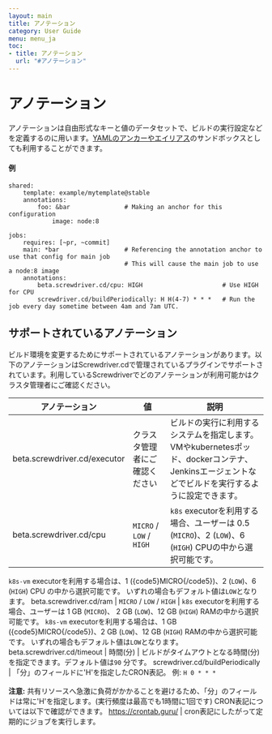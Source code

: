 ```yaml
---
layout: main
title: アノテーション
category: User Guide
menu: menu_ja
toc:
- title: アノテーション
  url: "#アノテーション"
---
```


# アノテーション

アノテーションは自由形式なキーと値のデータセットで、ビルドの実行設定などを定義するのに用います。[YAMLのアンカーやエイリアス](http://blog.daemonl.com/2016/02/yaml.html)のサンドボックスとしても利用することができます。

#### 例

```
shared:
    template: example/mytemplate@stable
    annotations:
        foo: &bar               # Making an anchor for this configuration
            image: node:8

jobs:
    requires: [~pr, ~commit]
    main: *bar                  # Referencing the annotation anchor to use that config for main job
                                # This will cause the main job to use a node:8 image
    annotations:
        beta.screwdriver.cd/cpu: HIGH                      # Use HIGH for CPU
        screwdriver.cd/buildPeriodically: H H(4-7) * * *   # Run the job every day sometime between 4am and 7am UTC.
```

## サポートされているアノテーション

ビルド環境を変更するためにサポートされているアノテーションがあります。以下のアノテーションはScrewdriver.cdで管理されているプラグインでサポートされています。利用しているScrewdriverでどのアノテーションが利用可能かはクラスタ管理者にご確認ください。

アノテーション | 値 | 説明
--- | --- | ---
beta.screwdriver.cd/executor | クラスタ管理者にご確認ください | ビルドの実行に利用するシステムを指定します。VMやkubernetesポッド、dockerコンテナ、Jenkinsエージェントなどでビルドを実行するように設定できます。
beta.screwdriver.cd/cpu | `MICRO` / `LOW` / `HIGH` | `k8s` executorを利用する場合、ユーザーは 0.5 (`MICRO`)、2 (`LOW`)、6 (`HIGH`) CPUの中から選択可能です。
`k8s-vm` executorを利用する場合は、1 ({code5}MICRO{/code5})、2 (`LOW`)、6 (`HIGH`) CPU の中から選択可能です。
いずれの場合もデフォルト値は`LOW`となります。
beta.screwdriver.cd/ram | `MICRO` / `LOW` / `HIGH` | `k8s` executorを利用する場合、ユーザーは 1 GB (`MICRO`)、 2 GB (`LOW`)、12 GB (`HIGH`) RAMの中から選択可能です。
`k8s-vm` executorを利用する場合は、1 GB ({code5}MICRO{/code5})、2 GB (`LOW`)、12 GB (`HIGH`) RAMの中から選択可能です。
いずれの場合もデフォルト値は`LOW`となります。
beta.screwdriver.cd/timeout | 時間(分) | ビルドがタイムアウトとなる時間(分)を指定できます。デフォルト値は`90` 分です。
screwdriver.cd/buildPeriodically | 「分」のフィールドに'H'を指定したCRON表記。
例: `H 0 * * *` <br><br>**注意:** 共有リソースへ急激に負荷がかかることを避けるため、「分」のフィールドは常に'H'を指定します。(実行頻度は最高でも1時間に1回です)
CRON表記については以下で確認ができます。 https://crontab.guru/ | cron表記にしたがって定期的にジョブを実行します。

